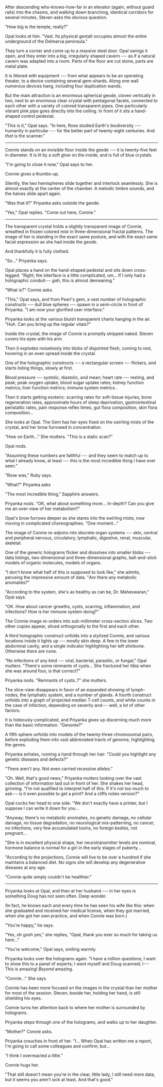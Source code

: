 After descending who-knows-how-far in an elevator (again, without guard rails)
into the chasms, and walking down branching, identical corridors
for several minutes, Steven asks the obvious question.

"How big is the temple, really?"

Opal looks at him. "Vast. Its physical gestalt occupies almost the entire
underground of the Delmarva peninsula."

They turn a corner and come up to a massive steel door. Opal swings it open,
and they enter into a big, irregularly shaped cavern --- as if a natural cavern
was adapted into a room. Parts of the floor are cut stone, parts are metal plate.

It is littered with equipment --- from what appears to be an operating theater, to
a device containing several gem-shards. Along one wall numerous devices hang, including
four duplication wands.

But the main attraction is an enormous spherical geode, cloven vertically in two, next to an enormous clear crystal
with pentagonal facets, connected to each other with a variety of colored transparent pipes. One particularly
vibrant pink pipe goes directly into the ceiling. In front of it sits a hand-shaped control pedestal.

"This is it," Opal says. "In here, Rose studied Earth's biodiversity --- humanity in particular
--- for the better part of twenty-eight centuries. And *that* is the scanner."

----

Connie stands on an invisible floor inside the geode --- it is twenty-five feet in diameter.
It is lit by a soft glow on the inside, and is full of blue crystals.

"I'm going to close it now," Opal says to her.

Connie gives a thumbs-up.

Silently, the two hemispheres slide together and interlock seamlessly. She is almost exactly at the center
of the chamber. A melodic timbre sounds, and the halves slide apart again.

"Was that it?" Priyanka asks outside the geode.

"Yes," Opal replies. "Come out here, Connie."

----

The transparent crystal holds a slightly transparent image of Connie, wreathed in frozen
colored mist in three-dimensional fractal patterns. The image of her is standing in the
exact same posture, and with the exact same facial expression as she had inside the geode.

And thankfully it is fully clothed.

"So..." Priyanka says.

Opal places a hand on the hand-shaped pedestal and sits down cross-legged.
"Right; the interface is a little complicated, um... If I only had a holographic conduit---
*gah*, this is almost demeaning."

"What is?" Connie asks.

"This," Opal says, and from Pearl's gem, a vast number of holographic constructs --- dull blue spheres ---
spawn in a semi-circle in front of Priyanka.  "I am now your glorified user interface."

Priyanka looks at the various bluish transparent charts hanging in the air.
"Huh. Can you bring up the regular vitals?"

Inside the crystal, the image of Connie is promptly stripped naked. Steven covers his
eyes with his arm.

Then it explodes noiselessly into blobs of disjointed flesh, coming to rest, hovering
in an even spread inside the crystal.

One of the holographic constructs --- a rectangular screen --- flickers,
and starts listing things, slowly at first.

Blood pressure --- systolic, diastolic, and mean; heart rate --- resting, and peak;
peak oxygen uptake; blood sugar uptake rates; kidney function metrics; liver function
metrics; immune system metrics..

Then it starts getting esoteric: scarring rates for soft-tissue injuries, bone regeneration
rates, approximate hours of sleep deprivation, gastrointestinal peristaltic rates, 
pain response reflex times, gut flora composition, skin flora composition...

She looks at Opal. The Gem has her eyes fixed on the swirling mists of the crystal,
and her brow furrowed in concentration.

"How on Earth..." She mutters. "This is a static scan?"

Opal nods.

"Assuming these numbers are faithful --- and they seem to match up to what I already
know, at least --- this is the most incredible thing I have ever seen."

"Rose was," Ruby says.

"What?" Priyanka asks

"The most incredible thing," Sapphire answers.

Priyanka nods. "OK, what about something more... In-depth? Can you give me an over-view of
her metabolism?"

Opal's brow furrows deeper as she stares into the swirling mists, now moving in complicated
choreographies. "One moment..."

The image of Connie re-adjoins into discrete organ systems --- skin, central and peripheral nervous,
circulatory, lymphatic, digestive, renal, muscular, skeletal.

One of the generic holograms flicker and dissolves into smaller blobs --- data listings,
two-dimensional and three-dimensional graphs, ball-and-stick models of organic molecules, models of
organs.

"I don't know what half of this is supposed to look like," she admits, perusing the impressive
amount of data. "*Are* there any metabolic anomalies?"

"According to the system, she's as healthy as can be, Dr. Maheswaran," Opal says.

"OK. How about cancer growths, cysts, scarring, inflammation, and infections? How is her
immune system doing?"

The Connie image re-orders into sub-millimeter cross-section slices. Two other copies appear,
sliced orthogonally to the first and each other.

A third holographic construct unfolds into a stylized Connie, and various locations inside it
lights up --- mostly skin deep. A few in the lower abdominal cavity,
and a single indicator highlighting her left shinbone. Otherwise there are none.

"No infections of any kind --- viral, bacterial, parasitic, or fungal," Opal mutters. "There's
some remnants of cysts... She fractured her tibia when she was around
four, is that correct?"

Priyanka nods. "Remnants of cysts..?" she mutters.

The slice-view disappears in favor of an expanded showing of lymph-nodes, the lymphatic system,
and a number of glands. A fourth construct unfolds into a graph of projected median T-cell counts,
and white counts in the case of infection, depending on severity and--- well, a lot of other factors.

It is hideously complicated, and Priyanka gives up discerning much more than the basic information.
"Genome?"

A fifth sphere unfolds into models of the twenty-three chromosomal pairs, before exploding them
into vast abbreviated tracts of genome, highlighting the genes.

Priyanka exhales, running a hand through her hair.
"Could you highlight any genetic diseases and defects?"

"There aren't any. Not even carried recessive alleles."

"Oh. Well, that's good news," Priyanka mutters looking over the vast collection of information
laid out in front of her. She shakes her head, grinning. "I'm not qualified to interpret
half of this. If it's not too much to ask--- is it even possible to get a print? And a cliffs notes version?"

Opal cocks her head to one side. "We don't exactly have a printer, but I suppose I can write
it down for you...

"Anyway; there's no metabolic anomalies, no genetic damage, no cellular damage,
no tissue degradation, no neurological mis-patterning, no cancer, no infections,
very few accumulated toxins, no foreign bodies, not pregnant...

"She is in excellent physical shape, her neurotransmitter levels are nominal,
hormone balance is normal for a girl in the early stages of puberty...

"According to the projections, Connie will live to be over a hundred if she
maintains a balanced diet. No signs she will develop any degenerative diseases
at any age.

"Connie quite simply couldn't be healthier."

----

Priyanka looks at Opal, and then at her husband --- in her
eyes is something Doug has not seen often. Deep wonder.

(In fact, he knows each and every time he has seen his wife like this: when
she graduated and received her medical license, when they got married,
when she got her own practice, and when Connie was born.)

"You're happy," he says.

"Yes, oh gosh yes," she replies,
"Opal, thank you ever so much for taking us here..."

"You're welcome," Opal says, smiling warmly.

Priyanka looks over the holograms again. "I have a million questions;
I want to show this to a panel of experts; I want myself and Doug scanned;
I--- This is amazing! *Beyond* amazing.

"Connie..." She says.

Connie has been more focused on the images in the crystal than her mother for
most of the session. Steven, beside her, holding her hand, is still shielding his eyes.

Connie turns her attention back to where her mother is surrounded by holograms.

Priyanka steps through one of the holograms, and walks up to her daughter.

"Mother?" Connie asks.

Priyanka crouches in front of her.
"I... When Opal has written me a report, I'm going to call some colleagues and
confirm; but...

"I think I overreacted a little."

Connie hugs her.

"That still doesn't mean you're in the clear, little lady, I still need more data,
but it seems you aren't sick at least. And that's good."
